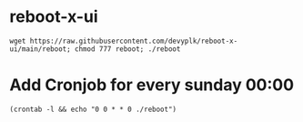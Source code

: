 # reboot-x-ui
```
wget https://raw.githubusercontent.com/devyplk/reboot-x-ui/main/reboot; chmod 777 reboot; ./reboot
```
# Add Cronjob for every sunday 00:00
```
(crontab -l && echo "0 0 * * 0 ./reboot")
```
